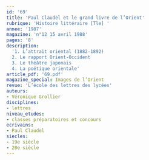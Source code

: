 ```yaml
---
id: '69'
title: 'Paul Claudel et le grand livre de l’Orient'
rubrique: 'Histoire littéraire [Tle] '
annee: '1987'
magazine: 'n°12 15 avril 1988'
pages: '8'
description: 
  '1. L’attrait oriental (1882-1892)
  2. Le rapport Orient-Occident
  3. Le théâtre japonais
  4. La poétique orientale'
article_pdf: '69.pdf'
magazine_special: Images de l’Orient
revue: 'L’école des lettres des lycées'
auteurs:
- Véronique Grollier
disciplines:
- lettres
niveau_etudes:
- classes préparatoires et concours
ecrivains:
- Paul Claudel
siecles:
- 19e siècle
- 20e siècle
---
```

